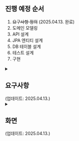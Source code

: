 ## 진행 예정 순서
1. ~~요구사항 정의~~ (2025.04.13. 완료)
2. 도메인 모델링
3. API 설계
4. JPA 엔티티 설계
5. DB 테이블 설계
6. 테스트 설계
7. 구현

<details>
  <summary> <h2>요구사항</h2>  (업데이트: 2025.04.13.) </summary>
  
1. **회원가입**  
   - 입력 정보  
     아이디
     비밀번호
     닉네임
   - 상세 요구사항  
     자체 회원가입.  
     기본키는 UUID 사용.  
     아이디는 영어 숫자만 허용하고 중복 안됨. 최대 15자.  
     닉네임 중복 안되고 최대 10자, 중간 공백 및 모든 특수문자 허용. (utf8mb4 문자셋)  
     비밀번호 10자 이상, 저장 시 암호화해서 저장.
2. **채팅방 생성 기능**  
   - 입력 정보  
     채팅방 이름
   - 상세 요구사항  
     기본키는 UUID 사용.  
     채팅방 이름 최대 10자, 중간 공백 및 모든 특수문자 허용. (utf8mb4) 중복 안되고 변경 불가능.  
     엔드포인트가 채팅방 이름으로 끝아야됨. ex) "/chatrooms/방이름123"
3. **채팅방 검색 기능**
   - 상세 설정  
     검색 결과 화면에 검색어를 포함하는 채팅방 리스트 반환  
     내가 속하지 않은 채팅방일 경우 참여 의사를 묻는 화면으로 이동
4. **내가 속한 채팅방 리스트 표시**  
   - 각 채팅방 표시 정보  
     채팅방 이름  
     최근 메시지  
     그 메시지 날짜 및 시간 정보  
     내가 안 읽은 메시지 개수  
   - 상세 요구사항  
     기본으로 메인화면에 내가 속한 채팅방 리스트가 표시됨.
5. **채팅방**
   - 표시 정보  
     이 채팅방에 속한 사람 목록.  
     현재 이 채팅방에 들어와 있는 사람 목록.  
     메시지 내용, 각 메시지의 시간.
   - 상세 요구사항  
     채팅방 입장 시 이전 모든 채팅이 표시됨.  
     모든 채팅방에 속한 사람 목록이 표시되고, 현재 접속 중인 사람은 그 목록에서 위쪽에 표시됨.
     접속 중인 사람은 초록색으로 표시됨.
</details>
<details>
  <summary> <h2>화면</h2>  (업데이트: 2025.04.13.) </summary>
  
1. **회원가입 화면**
   - 필요 요소  
     아이디, 비밀번호, 비밀번호 확인, 닉네임 입력 부분  
     "가입하기" 버튼
2. **로그인 화면**
   - 필요 요소  
     아이디, 비밀번호 입력창  
     "로그인" 버튼
3. **메인 화면(채팅방 목록)**
   - 필요 요소  
     채팅방 목록
4. **검색 결과 화면**
   - 필요 요소  
     채팅방 목록
5. **채팅방 화면**
   - 필요 요소  
     채팅, 각 채팅의 시간  
     채팅방 사람 목록
</details>

